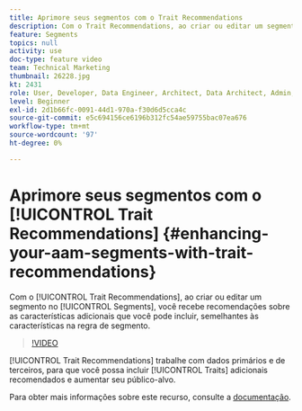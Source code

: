 ```yaml
---
title: Aprimore seus segmentos com o Trait Recommendations
description: Com o Trait Recommendations, ao criar ou editar um segmento, você recebe recomendações sobre as características adicionais que você pode incluir, semelhantes às características na regra de segmento.
feature: Segments
topics: null
activity: use
doc-type: feature video
team: Technical Marketing
thumbnail: 26228.jpg
kt: 2431
role: User, Developer, Data Engineer, Architect, Data Architect, Admin, Leader
level: Beginner
exl-id: 2d1b66fc-0091-44d1-970a-f30d6d5cca4c
source-git-commit: e5c694156ce6196b312fc54ae59755bac07ea676
workflow-type: tm+mt
source-wordcount: '97'
ht-degree: 0%

---
```


# Aprimore seus segmentos com o [!UICONTROL Trait Recommendations] {#enhancing-your-aam-segments-with-trait-recommendations}

Com o [!UICONTROL Trait Recommendations], ao criar ou editar um segmento no [!UICONTROL Segments], você recebe recomendações sobre as características adicionais que você pode incluir, semelhantes às características na regra de segmento.

>[!VIDEO](https://video.tv.adobe.com/v/40844/?quality=12&captions=por_br)

[!UICONTROL Trait Recommendations] trabalhe com dados primários e de terceiros, para que você possa incluir [!UICONTROL Traits] adicionais recomendados e aumentar seu público-alvo.

Para obter mais informações sobre este recurso, consulte a [documentação](https://experiencecloud.adobe.com/resources/help/pt_BR/aam/trait-recommendations.html).
